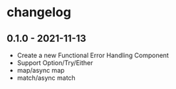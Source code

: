 # changelog

## 0.1.0 - 2021-11-13

* Create a new Functional Error Handling Component
* Support Option/Try/Either
* map/async map
* match/async match
